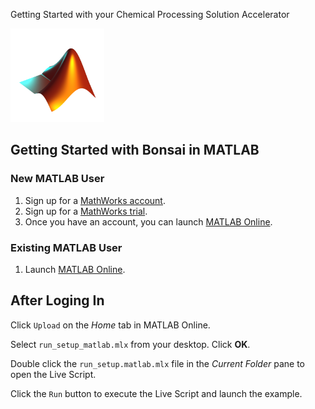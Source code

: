  Getting Started with your Chemical Processing Solution Accelerator

<img src="mw.png" alt="MathWorks logo" width="150" height="150"/>

## Getting Started with Bonsai in MATLAB

### New MATLAB User

1. Sign up for a <a href="https://www.mathworks.com/mwaccount/">MathWorks account</a>. 
2. Sign up for a <a href="https://www.mathworks.com/campaigns/products/trials.html">MathWorks trial</a>. 
3. Once you have an account, you can launch <a href="http://matlab.mathworks.com/">MATLAB Online</a>. 

### Existing MATLAB User

1. Launch <a href="http://matlab.mathworks.com/">MATLAB Online</a>. 

## After Loging In

Click `Upload` on the *Home* tab in MATLAB Online.

Select `run_setup_matlab.mlx` from your desktop. Click **OK**.

Double click the `run_setup.matlab.mlx` file in the *Current Folder* pane to open the Live Script.

Click the `Run` button to execute the Live Script and launch the example.